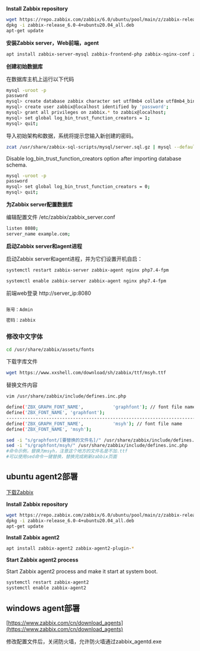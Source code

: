 **Install Zabbix repository**
```bash
wget https://repo.zabbix.com/zabbix/6.0/ubuntu/pool/main/z/zabbix-release/zabbix-release_6.0-4%2Bubuntu20.04_all.deb
dpkg -i zabbix-release_6.0-4+ubuntu20.04_all.deb
apt-get update
```

**安装Zabbix server，Web前端，agent**

```bash
apt install zabbix-server-mysql zabbix-frontend-php zabbix-nginx-conf zabbix-sql-scripts zabbix-agent
```

**创建初始数据库**

在数据库主机上运行以下代码

```bash
mysql -uroot -p
password
mysql> create database zabbix character set utf8mb4 collate utf8mb4_bin;
mysql> create user zabbix@localhost identified by 'password';
mysql> grant all privileges on zabbix.* to zabbix@localhost;
mysql> set global log_bin_trust_function_creators = 1;
mysql> quit;
```

导入初始架构和数据，系统将提示您输入新创建的密码。

```bash
zcat /usr/share/zabbix-sql-scripts/mysql/server.sql.gz | mysql --default-character-set=utf8mb4 -uzabbix -p zabbixDisable log_bin_trust_function_creators option after importing database schema.
```

Disable log_bin_trust_function_creators option after importing database schema.

```bash
mysql -uroot -p
password
mysql> set global log_bin_trust_function_creators = 0;
mysql> quit;
```

**为Zabbix server配置数据库**

编辑配置文件 /etc/zabbix/zabbix_server.conf 

```bash
listen 8080;
server_name example.com;
```

**启动Zabbix server和agent进程**

启动Zabbix server和agent进程，并为它们设置开机自启：

```bash
systemctl restart zabbix-server zabbix-agent nginx php7.4-fpm
```

```bash
systemctl enable zabbix-server zabbix-agent nginx php7.4-fpm
```

前端web登录 http://server_ip:8080

```bash

账号：Admin

密码：zabbix
```

### 修改中文字体

```bash
cd /usr/share/zabbix/assets/fonts
```

下载字库文件

```bash
wget https://www.xxshell.com/download/sh/zabbix/ttf/msyh.ttf
```

替换文件内容

```bash
vim /usr/share/zabbix/include/defines.inc.php
```

```bash
define('ZBX_GRAPH_FONT_NAME',           'graphfont'); // font file name
define('ZBX_FONT_NAME', 'graphfont');
-----------------------------------------------------------------------------------
define('ZBX_GRAPH_FONT_NAME',           'msyh'); // font file name
define('ZBX_FONT_NAME', 'msyh');
```

```bash
sed -i "s/graphfont/[要替换的文件名]/" /usr/share/zabbix/include/defines.inc.php
sed -i "s/graphfont/msyh/" /usr/share/zabbix/include/defines.inc.php   
#命令示例，替换为msyh，注意这个地方的文件名是不加.ttf
#可以使用sed命令一键替换，替换完成刷新zabbix页面
```

## ubuntu agent2部署

[下载Zabbix](https://www.zabbix.com/cn/download?zabbix=6.0&os_distribution=ubuntu&os_version=20.04&components=agent_2&db=&ws=)

**Install Zabbix repository**

```bash
wget https://repo.zabbix.com/zabbix/6.0/ubuntu/pool/main/z/zabbix-release/zabbix-release_6.0-4%2Bubuntu20.04_all.deb
dpkg -i zabbix-release_6.0-4+ubuntu20.04_all.deb
apt-get update
```

**Install Zabbix agent2**

```bash
apt install zabbix-agent2 zabbix-agent2-plugin-*
```

**Start Zabbix agent2 process**

Start Zabbix agent2 process and make it start at system boot.

```bash
systemctl restart zabbix-agent2
systemctl enable zabbix-agent2
```

## windows agent部署

[](https://cdn.zabbix.com/zabbix/binaries/stable/6.0/6.0.0/zabbix_agent-6.0.0-windows-amd64.zip)

[https://www.zabbix.com/cn/download_agents](https://www.zabbix.com/cn/download_agents)

修改配置文件后，关闭防火墙，允许防火墙通过zabbix_agentd.exe
